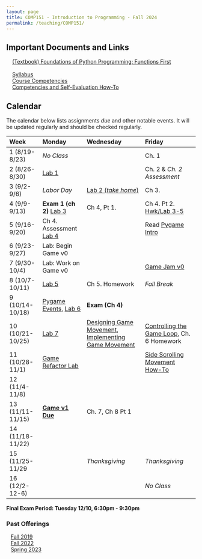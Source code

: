 ```yaml
---
layout: page
title: COMP151 - Introduction to Programming - Fall 2024
permalink: /teaching/COMP151/
---
```

## Important Documents and Links 

&nbsp;&nbsp;&nbsp; [(Textbook) Foundations of Python Programming: Functions First](https://runestone.academy/ns/books/published/mc_comp151_fa24/fopp-ff-3.html) <br><br>
&nbsp;&nbsp;&nbsp; [Syllabus](/teaching/COMP151/fa24/comp151-syllabus.pdf)<br>
&nbsp;&nbsp;&nbsp; [Course Competencies](/teaching/COMP151/fa24/COMP151-Competencies.pdf)<br>
&nbsp;&nbsp;&nbsp; [Competencies and Self-Evaluation How-To](/teaching/ungrading/howto-portfolio) 


## Calendar

The calendar below lists assignments *due* and other notable events.  It will be updated regularly and should be checked regularly. 

| Week | Monday | Wednesday | Friday |
| :-- | :-- | :-- | :-- |
| 1 (8/19-8/23)|  *No Class*   |     | Ch. 1  | 
| 2 (8/26-8/30)| [Lab 1](/teaching/comp151/fa24/labs/lab1)    |     |  Ch. 2 & *Ch. 2 Assessment*  | 
| 3 (9/2-9/6)| *Labor Day* |  [Lab 2 (*take home*)](https://classroom.github.com/a/1qQeLDne)   | Ch 3.  |     
| 4 (9/9-9/13)| **Exam 1 (ch 2)** [Lab 3](https://classroom.github.com/a/mdyAwEa_) | Ch 4, Pt 1.     |  Ch 4. Pt 2. [Hwk/Lab 3-5](https://classroom.github.com/a/kHPUr2oq)  |     
| 5 (9/16-9/20)| Ch 4. Assessment [Lab 4](https://classroom.github.com/a/lVc0bomt) |     |  Read [Pygame Intro](/teaching/comp151/fa24/game/pygame-round1)   |      
| 6 (9/23-9/27)| Lab: Begin Game v0 |     |     |      
| 7 (9/30-10/4)| Lab: Work on Game v0 |     | [Game Jam v0](/teaching/comp151/fa24/game/gamev0)    |      
| 8 (10/7-10/11)| [Lab 5](https://classroom.github.com/a/N0kgIsDK)  |  Ch 5. Homework   |   *Fall Break* | 
| 9 (10/14-10/18)| [Pygame Events](/teaching/comp151/fa24/game/pygame-events), [Lab 6](https://classroom.github.com/a/VWlO8T5n) | **Exam (Ch 4)**  |     | 
| 10 (10/21-10/25)| [Lab 7](https://classroom.github.com/a/XV4CKdjh)  |  [Designing Game Movement](/teaching/comp151/fa24/game/gamev1-design), [Implementing Game Movement](/teaching/comp151/fa24/game/gamev1-implementation-basic)  | [Controlling the Game Loop](/teaching/comp151/fa24/game/gamev1-loopcontrol), Ch. 6 Homework    | 
| 11 (10/28-11/1)| [Game Refactor Lab](/teaching/comp151/fa24/game/gamev0_5) |          |  [Side Scrolling Movement How-To](/teaching/comp151/fa24/game/sidescroller)   | 
| 12 (11/4-11/8)|  |          |     | 
| 13 (11/11-11/15)| [**Game v1 Due**](/teaching/comp151/fa24/game/gamev1)  |  Ch. 7, Ch 8 Pt 1   |     | 
| 14 (11/18-11/22)|  |          |     | 
| 15 (11/25-11/29|  |   *Thanksgiving*   |  *Thanksgiving*   | 
| 16 (12/2-12-6)|  |      | *No Class* | 

**Final Exam Period: Tuesday 12/10, 6:30pm - 9:30pm**


### Past Offerings

&nbsp;&nbsp;&nbsp;[Fall 2019](/teaching/COMP151/fa19/) <br>
&nbsp;&nbsp;&nbsp;[Fall 2022](/teaching/COMP151/fa22/) <br>
&nbsp;&nbsp;&nbsp;[Spring 2023](/teaching/COMP151/sp23/) 
